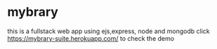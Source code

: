 # mybrary
this is a fullstack web app using ejs,express, node and mongodb
click https://mybrary-suite.herokuapp.com/ to check the demo
